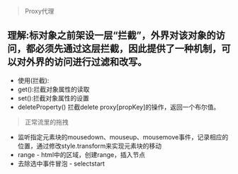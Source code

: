 >Proxy代理

## 理解:标对象之前架设一层“拦截”，外界对该对象的访问，都必须先通过这层拦截，因此提供了一种机制，可以对外界的访问进行过滤和改写。
 * 使用(拦截):
 * get():拦截对象属性的读取
 * set():拦截对象属性的设置
 * deleteProperty() 拦截delete proxy[propKey]的操作，返回一个布尔值。

> 正常流里的拖拽
 * 监听指定元素块的mousedown、mouseup、mousemove事件，记录相应的位置，通过修改style.transform来实现元素块的移动
 * range - html中的区域，创建range，插入节点
 * 去除选中事件冒泡 - selectstart